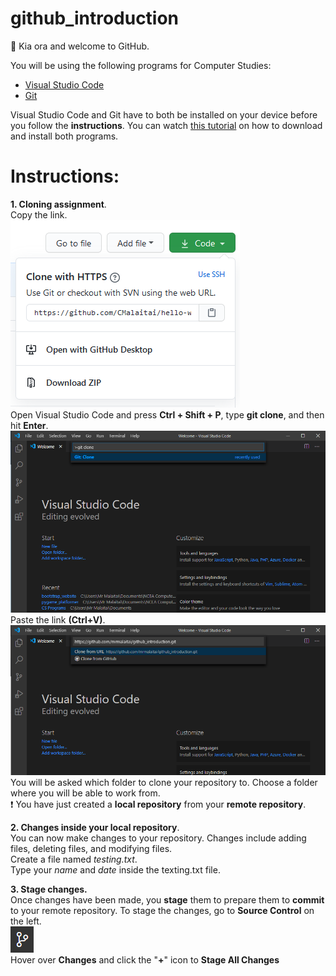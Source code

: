 # github_introduction

:wave: Kia ora and welcome to GitHub.

You will be using the following programs for Computer Studies:<br>
- [Visual Studio Code](https://code.visualstudio.com/Download)<br>
- [Git](https://git-scm.com/)

Visual Studio Code and Git have to both be installed on your device before you follow the **instructions**.
You can watch [this tutorial]() on how to download and install both programs.

# Instructions:
**1. Cloning assignment**.<br>
Copy the link.<br>
![alt text](https://github.com/mrmalaitai/github_introduction/blob/master/images/01.PNG "Screenshot of cloning")<br>
Open Visual Studio Code and press **Ctrl + Shift + P**, type **git clone**, and then hit **Enter**.<br>
![alt text](https://github.com/mrmalaitai/github_introduction/blob/master/images/02.PNG "Screenshot of git clone on VS Code")<br>
Paste the link **(Ctrl+V)**.<br>
![alt text](https://github.com/mrmalaitai/github_introduction/blob/master/images/03.PNG "Screenshot of pasting link")
You will be asked which folder to clone your repository to. Choose a folder where you will be able to work from.<br>
:exclamation: You have just created a **local repository** from your **remote repository**.

**2. Changes inside your local repository**.<br>
You can now make changes to your repository. Changes include adding files, deleting files, and modifying files.<br>
Create a file named *testing.txt*.<br>
Type your *name* and *date* inside the texting.txt file.<br>

**3. Stage changes.**<br>
Once changes have been made, you **stage** them to prepare them to **commit** to your remote repository.
To stage the changes, go to **Source Control** on the left.<br>
![alt text](https://github.com/mrmalaitai/github_introduction/blob/master/images/04.PNG "Screenshot of source control")<br>
Hover over **Changes** and click the "**+**" icon to **Stage All Changes**
